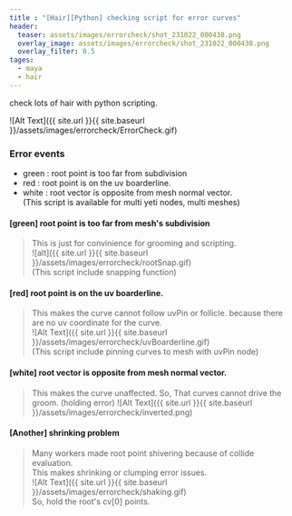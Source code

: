 ```yaml
---
title : "[Hair][Python] checking script for error curves"
header:
  teaser: assets/images/errorcheck/shot_231022_000438.png
  overlay_image: assets/images/errorcheck/shot_231022_000438.png
  overlay_filter: 0.5
tages:
  - maya
  - hair
---
```


check lots of hair with python scripting.  

![Alt Text]({{ site.url }}{{ site.baseurl }}/assets/images/errorcheck/ErrorCheck.gif)  

### Error events  
- green : root point is too far from subdivision  
- red : root point is on the uv boarderline.  
- white : root vector is opposite from mesh normal vector.  
(This script is available for multi yeti nodes, multi meshes)  

#### [green] root point is too far from mesh's subdivision  
> This is just for convinience for grooming and scripting.  
![alt]({{ site.url }}{{ site.baseurl }}/assets/images/errorcheck/rootSnap.gif)  
(This script include snapping function)  

#### [red] root point is on the uv boarderline.
> This makes the curve cannot follow uvPin or follicle.
because there are no uv coordinate for the curve.  
![Alt Text]({{ site.url }}{{ site.baseurl }}/assets/images/errorcheck/uvBoarderline.gif)  
(This script include pinning curves to mesh with uvPin node)

#### [white] root vector is opposite from mesh normal vector.
> This makes the curve unaffected.
> So, That curves cannot drive the groom. (holding error)
![Alt Text]({{ site.url }}{{ site.baseurl }}/assets/images/errorcheck/inverted.png)


#### [Another] shrinking problem
> Many workers made root point shivering because of collide evaluation.  
> This makes shrinking or clumping error issues.  
![Alt Text]({{ site.url }}{{ site.baseurl }}/assets/images/errorcheck/shaking.gif)  
So, hold the root's cv[0] points.
